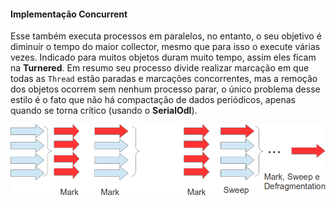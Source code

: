 #### Implementação Concurrent 



Esse também executa processos em paralelos, no entanto, o seu objetivo é diminuir o tempo do maior collector, mesmo que para isso o execute várias vezes. Indicado para muitos objetos duram muito tempo, assim eles ficam na **Turnered**. Em resumo seu processo divide realizar marcação em que todas as `Thread` estão paradas e marcações concorrentes, mas a remoção dos objetos ocorrem sem nenhum processo parar, o único problema desse estilo é o fato que não há compactação de dados periódicos, apenas quando se torna crítico (usando o **SerialOdl**).


![Implementação concurrent](imagens/chapter_6_5.png)